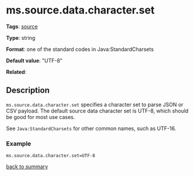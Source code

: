 # ms.source.data.character.set

**Tags**:
 [source](categories.md#source-properties)

**Type**: string

**Format**: one of the standard codes in Java:StandardCharsets

**Default value**: "UTF-8"

**Related**:

## Description

`ms.source.data.character.set` specifies a character set to parse JSON or CSV payload. 
The default source data character set is UTF-8, which should be good for most use cases.

See `Java:StandardCharsets` for other common names, such as UTF-16.  

### Example

`ms.source.data.character.set=UTF-8`

[back to summary](summary.md#mssourcedatacharacterset)